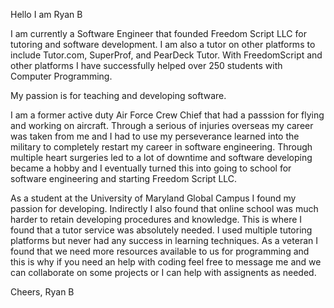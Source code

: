 Hello I am Ryan B

I am currently a Software Engineer that founded Freedom Script LLC for tutoring and software development.
I am also a tutor on other platforms to include Tutor.com, SuperProf, and PearDeck Tutor.
With FreedomScript and other platforms I have successfully helped over 250 students with Computer Programming.

My passion is for teaching and developing software.

I am a former active duty Air Force Crew Chief that had a passsion for flying and working on aircraft. Through a serious
of injuries overseas my career was taken from me and I had to use my perseverance learned into the military to completely
restart my career in software engineering. Through multiple heart surgeries led to a lot of downtime and software developing
became a hobby and I eventually turned this into going to school for software engineering and starting Freedom Script LLC.

As a student at the University of Maryland Global Campus I found my passion for developing. Indirectly I also found that 
online school was much harder to retain developing procedures and knowledge. This is where I found that a tutor
service was absolutely needed. I used multiple tutoring platforms but never had any success in learning techniques. As a veteran
I found that we need more resources available to us for programming and this is why if you need an help with coding feel free 
to message me and we can collaborate on some projects or I can help with assignents as needed.

Cheers,
Ryan B

<!---
RyanB8411/RyanB8411 is a ✨ special ✨ repository because its `README.md` (this file) appears on your GitHub profile.
You can click the Preview link to take a look at your changes.
--->
